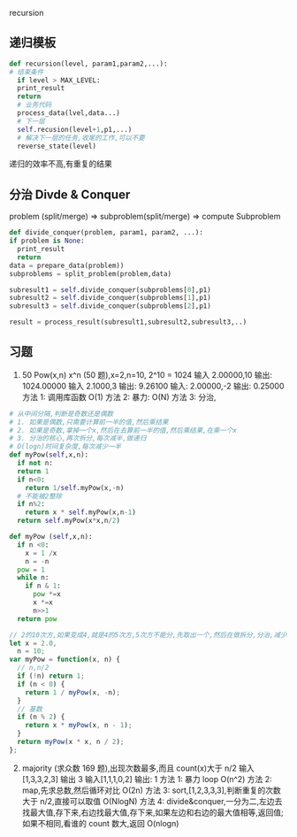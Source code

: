 recursion

## 递归模板

```py
def recursion(level, param1,param2,...):
# 结束条件
  if level > MAX_LEVEL:
  print_result
  return
  # 业务代码
  process_data(lvel,data...)
  # 下一层
  self.recusion(level+1,p1,...)
  # 解决下一层的任务,收尾的工作,可以不要
  reverse_state(level)
```

递归的效率不高,有重复的结果

## 分治 Divde & Conquer

problem (split/merge) => subproblem(split/merge) => compute Subproblem

```py
def divide_conquer(problem, param1, param2, ...):
if problem is None:
  print_result
  return
data = prepare_data(problem))
subproblems = split_problem(problem,data)

subresult1 = self.divide_conquer(subproblems[0],p1)
subresult2 = self.divide_conquer(subproblems[1],p1)
subresult3 = self.divide_conquer(subproblems[2],p1)

result = process_result(subresult1,subresult2,subresult3,..)
```

## 习题

1. 50 Pow(x,n) x^n (50 题),x=2,n=10, 2^10 = 1024
   输入 2.00000,10
   输出: 1024.00000
   输入 2.1000,3
   输出: 9.26100
   输入: 2.00000,-2
   输出: 0.25000
   方法 1: 调用库函数 O(1)
   方法 2: 暴力: O(N)
   方法 3: 分治,

```python
# 从中间分隔,判断是奇数还是偶数
# 1. 如果是偶数,只需要计算前一半的值,然后乘结果
# 2. 如果是奇数,拿掉一个x,然后在去算前一半的值,然后乘结果,在乘一个x
# 3. 分治的核心,再次拆分,每次减半,做递归
# O(logn)时间复杂度,每次减少一半
def myPow(self,x,n):
  if not n:
  return 1
  if n<0:
    return 1/self.myPow(x,-n)
  # 不能被2整除
  if n%2:
    return x * self.myPow(x,n-1)
  return self.myPow(x*x,n/2)

def myPow (self,x,n):
  if n <0:
    x = 1 /x
    n = -n
  pow = 1
  while n:
    if n & 1:
      pow *=x
      x *=x
      n>>1
  return pow

```

```js
// 2的10次方,如果变成4,就是4的5次方,5次方不能分,先取出一个,然后在做拆分,分治,减少次数
let x = 2.0,
  n = 10;
var myPow = function(x, n) {
  // n,n/2
  if (!n) return 1;
  if (n < 0) {
    return 1 / myPow(x, -n);
  }
  // 基数
  if (n % 2) {
    return x * myPow(x, n - 1);
  }
  return myPow(x * x, n / 2);
};
```

2. majority (求众数 169 题),出现次数最多,而且 count(x)大于 n/2
   输入[1,3,3,2,3]
   输出 3
   输入[1,1,1,0,2]
   输出: 1
   方法 1: 暴力 loop O(n^2)
   方法 2: map,先求总数,然后循环对比 O(2n)
   方法 3: sort,[1,2,3,3,3],判断重复的次数大于 n/2,直接可以取值 O(NlogN)
   方法 4: divide&conquer,一分为二,左边去找最大值,存下来,右边找最大值,存下来,如果左边和右边的最大值相等,返回值;如果不相同,看谁的 count 数大,返回 O(nlogn)
